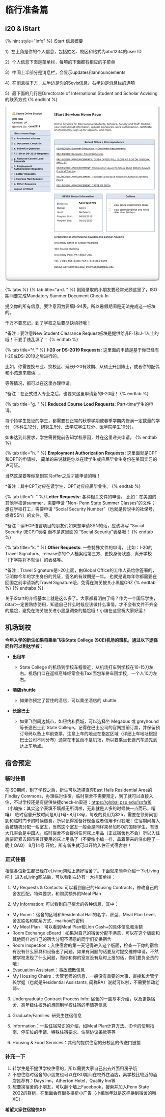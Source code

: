 # 临行准备篇

## i20 & iStart

{% hint style="info" %}
iStart 信息概要

1）左上角是你的个人信息，包括姓名、校区和格式为abc1234的user ID

2）个人信息下面是菜单栏，每项的下面都有相应的子菜单

3）中间上半部分是消息栏，会显示updates和announcements

4）在消息栏下方，左半边是你的Sevis信息，右半边是消息栏的选项

5）最下面的几行是Directorate of International Student and Scholar Advising 的联系方式
{% endhint %}

![](.gitbook/assets/i20%20%281%29.png)

{% tabs %}
{% tab title="a-d.   " %}
刚刚录取的小朋友要经常光顾这里了，ISO期间要完成Mandatory Summer Document Check-In

提交你的所有信息。要注意因为要填I-94表，所以暑假期间是无法完成这一板块的。

千万不要忘记，到了学校之后要尽快填好哦！

\*备注：要注意New Student Clearance Request板块是提供给非F-1和J-1人士的哦！不要手贱乱填了！
{% endtab %}

{% tab title="f.      " %}
**I-20 or DS-2019 Requests:** 这里面的申请是基于你已经有I-20或DS-2019之后进行的。

比如，你需要换专业、换校区、延长I-20有效期、从硕士升到博士，或者你的配偶和小孩想来陪读……

等等情况，都可以在这里办理申请。

\*备注：在正式进入专业之后，也要来这里申请新的I-20哦！
{% endtab %}

{% tab title="g.      " %}
**Reduced Course Load Requests:** Part-time学生的申请。

每个持学生签证的学生，都需要在正常的秋季学期或春季学期内修满一定数量的学分 （本科生12分、研究生9分、法学院学生12分、医学院学生10分）。

如未达到此要求，学生需要提前告知学校原因，并在这里递交申请。
{% endtab %}

{% tab title="h.     " %}
**Employment Authorization Requests:** 这里面就是CPT和OPT的申请啦， 简单的来说就是你以在读学生或应届毕业生身份在美国实习的许可证。

当然这是要等你拿到实习offer之后才能申请的哦！

\*备注：其中CPT对应在读学生，OPT对应应届毕业生。
{% endtab %}

{% tab title="i.      " %}
**Letter Requests:** 各种相关文件的申请， 比如：在美国的其他学校读summer，需要申请 “Non- Penn State Summer Classes”的文件； 想在学校打工，需要申请 “Social Security Number”（也就是传说中的社保号，或者SSN）的文件，等。

\*备注：读IECP语言项目的朋友们如果想申请SSN的话，应该填写 “Social Security \(IECP\)”表格 而不是这里面的 “Social Security”表格哦！
{% endtab %}

{% tab title="k.      " %}
**Other Requests:** 一些特殊文件的申请， 比如：I-20的Travel Signature、release你的个人档案给第三方、更换身份状态、离开学校（下学期将不就读）的表格等。

\*备注：Travel Signature是I-20上面，由Global Office的工作人员给你签署的， 证明你今年的学生身份的凭证，签名的有效期是一年。 也就是说每年你都需要在回国之前申请新的Travel Signature哦，免得在海关被关小黑屋ORZ
{% endtab %}
{% endtabs %}

关于iStart的介绍基本上就是这么多了。大家都看明白了吗？作为一个国际学生，iStart一定要熟练使用，知道自己什么时候应该做什么事情，才不会有文件不齐全的尴尬，避免在海关被关进小黑屋调查的尴尬哦！小编在这里祝大家好运！

## 机场到校

**今年入学的新生如果将乘坐飞往State College \(SCE\)机场的班机，通过以下途径同样可以到达学校：**

* **出租车**

  * State College 的机场到学校车程很近，从机场打车到学校在10-15刀左右。机场门口在返校高峰经常会有Taxi面包车拼车回学校，一个人10刀左右。


* **酒店shuttle**

  * 如果你预定了暂住的酒店，可以乘坐酒店的 shuttle


* **长途巴士**
  * 如果飞到周边城市，如纽约和费城，可以选择坐 Megabus 或 greyhound 等长途巴士到 State College。记得在巴士公司的官网提前订票，并保留预订号码以备上车前查票。注意上车的地点在指定区域（详细上车地址根据巴士公司不同分布）通常在市区而不是机场，所以要乘坐长途汽车通先到达上车地点。

## **宿舍预定**

### 临时住宿

在ISO期间，到了学校之后，新生可以选择直奔East Halls Residential Area的Findlay Commons，办理临时住宿。临时宿舍不需要预定，到了就可以直接入住，不过学校还是有提供快捷check-in渠道：https://global.psu.edu/isofa18 
（小编按：其实这个表填不填都无所谓啦，无非就是人多的时候快一点而已，嘻嘻）
临时宿舍开放时间是8月1号~8月13号，每晚的费用为$25，需要在领房间钥匙和临时门卡的时候缴费，所以记得准备好现金或者信用卡付钱哦！住宿期间每人会被随机分配一名室友，当然这个室友一般会是同样来参加ISO的国际学生，有很大几率会是中国人。临时宿舍不会提供任何床上用品（正式宿舍也不会）所以入住后要赶紧去超市买好要用的床上用品了（不要像小编一样，盖着带来的浴巾睡了一晚上QAQ）
8月14号 开始，所有新生就可以开始入住正式宿舍啦！

### 正式住宿

相信各位新生都已经在eLiving网站上选好宿舍了。下面就来简单介绍一下eLiving吧！
进入eLiving网站后，可以看到左边有一大排菜单栏：

1.	My Requests & Contacts: 可以看到自己的Housing Contracts，修改自己的舍友匹配，特殊要求，和购买额外的Meal Plan

2.	My Information: 可以看到自己宿舍的各种信息，其中：
  * My Room：宿舍的区域和Residential Hall的名字、房型、Meal Plan Level、舍友姓名和联系方式、mailbox的密码
  *	My Meal Plan：可以看到Meal Plan和Lion Cash+的具体信息和余额
  *	Room Exchange eBoard：如果对自己的宿舍分配不满意，可以在这个版面和其他同样对自己的宿舍分配不满意的同学们交换宿舍
  *	Room Inspection：入住宿舍的第一天记得进入这个版面，检查一下你的宿舍有没有什么家具和设备出了问题，如果有问题的话要及时提交维修申请，不然被学校发现了什么问题，而你和你的室友没有及时上报的话，你们要负全责的哦！
  *	Evacuation Assistant：事故疏散信息
  *	My Housing Chairs：舍管老师的信息，一般没有重要的大事，直接和舍管学长学姐（也就是Residential Assistants, 简称RA）说就可以啦，不需要惊动老师~
  
3.	Undergraduate Contract Process Info: 宿舍的一些基本介绍，以及更换宿舍、高年级住校外的想回到学校住宿的申请等信息

4.	Graduate/Families: 研究生住宿信息

5.	Information：一些住宿常识的介绍，如Meal Plan计算方法、ID卡的使用指南、停车位的申请、特殊住宿要求、住宿协议条款等等

6.	Housing & Food Services：其他的提供住宿的分校区的传送门链接

### 补充一下

1. 转学生是不提供学校住宿的，所以需要大家自己出去外面租房子哦
2. 不想住临时宿舍的小朋友也可以在ISO期间在校外住酒店，离学校比较近的酒店推荐有：Days Inn，Atherton Hotel，Quality Inn等
3. 想要换宿舍的小朋友，可以翻个墙上Facebook，搜索并加入Penn State 2022的群组，在里面会有很多换房小广告（小编当年就是这样换到宿舍的哦XD）

**希望大家住宿愉快XD**

